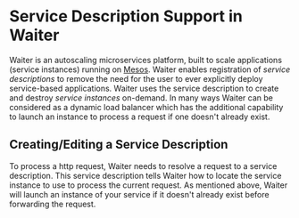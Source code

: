 # Service Description Support in Waiter

Waiter is an autoscaling microservices platform, built to scale applications (service instances) running on [Mesos](http://mesos.apache.org/).
Waiter enables registration of _service descriptions_ to remove the need for the user to ever explicitly deploy service-based applications.
Waiter uses the service description to create and destroy _service instances_ on-demand.
In many ways Waiter can be considered as a dynamic load balancer which has the additional capability to launch an instance to process a request if one doesn't already exist.

## Creating/Editing a Service Description

To process a http request, Waiter needs to resolve a request to a service description.
This service description tells Waiter how to locate the service instance to use to process the current request.
As mentioned above, Waiter will launch an instance of your service if it doesn't already exist before forwarding the request.
